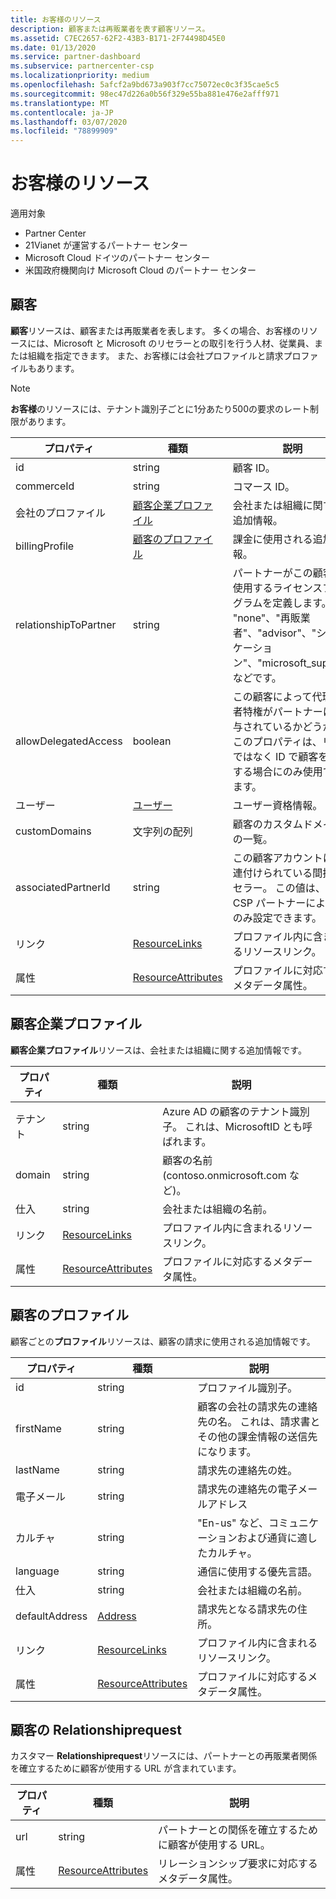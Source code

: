 ```yaml
---
title: お客様のリソース
description: 顧客または再販業者を表す顧客リソース。
ms.assetid: C7EC2657-62F2-43B3-B171-2F74498D45E0
ms.date: 01/13/2020
ms.service: partner-dashboard
ms.subservice: partnercenter-csp
ms.localizationpriority: medium
ms.openlocfilehash: 5afcf2a9bd673a903f7cc75072ec0c3f35cae5c5
ms.sourcegitcommit: 98ec47d226a0b56f329e55ba881e476e2afff971
ms.translationtype: MT
ms.contentlocale: ja-JP
ms.lasthandoff: 03/07/2020
ms.locfileid: "78899909"
---
```

# <a name="customer-resources"></a>お客様のリソース

適用対象

- Partner Center
- 21Vianet が運営するパートナー センター
- Microsoft Cloud ドイツのパートナー センター
- 米国政府機関向け Microsoft Cloud のパートナー センター

## <a name="customer"></a>顧客

**顧客**リソースは、顧客または再販業者を表します。 多くの場合、お客様のリソースには、Microsoft と Microsoft のリセラーとの取引を行う人材、従業員、または組織を指定できます。 また、お客様には会社プロファイルと請求プロファイルもあります。

>[!NOTE]
>**お客様**のリソースには、テナント識別子ごとに1分あたり500の要求のレート制限があります。

| プロパティ              | 種類                                                             | 説明                                                                                                                                  |
|-----------------------|------------------------------------------------------------------|----------------------------------------------------------------------------------------------------------------------------------------------|
| id                    | string                                                           | 顧客 ID。                                                                                                                             |
| commerceId            | string                                                           | コマース ID。                                                                                                                             |
| 会社のプロファイル        | [顧客企業プロファイル](#customercompanyprofile)                | 会社または組織に関する追加情報。                                                                                    |
| billingProfile        | [顧客のプロファイル](#customerbillingprofile)                | 課金に使用される追加情報。                                                                                                     |
| relationshipToPartner | string                                                           | パートナーがこの顧客に使用するライセンスプログラムを定義します。 "none"、"再販業者"、"advisor"、"シンジケーション"、"microsoft\_support" などです。 |
| allowDelegatedAccess  | boolean                                                          | この顧客によって代理管理者特権がパートナーに付与されているかどうか。 このプロパティは、リストではなく ID で顧客を取得する場合にのみ使用できます。                                                         |
| ユーザー       | [ユーザー](user-resources.md#usercredentials) | ユーザー資格情報。                                                                                                                        |
| customDomains         | 文字列の配列                                                 | 顧客のカスタムドメインの一覧。                                                                                                        |
| associatedPartnerId   | string                                                           | この顧客アカウントに関連付けられている間接リセラー。 この値は、間接 CSP パートナーによってのみ設定できます。                              |
| リンク                 | [ResourceLinks](utility-resources.md#resourcelinks)             | プロファイル内に含まれるリソースリンク。                                                                                             |
| 属性            | [ResourceAttributes](utility-resources.md#resourceattributes)   | プロファイルに対応するメタデータ属性。                                                                                        |

## <a name="customercompanyprofile"></a>顧客企業プロファイル

**顧客企業プロファイル**リソースは、会社または組織に関する追加情報です。

| プロパティ    | 種類                                                           | 説明                                                                       |
|-------------|----------------------------------------------------------------|-----------------------------------------------------------------------------------|
| テナント    | string                                                         | Azure AD の顧客のテナント識別子。 これは、MicrosoftID とも呼ばれます。 |
| domain      | string                                                         | 顧客の名前 (contoso.onmicrosoft.com など)。                             |
| 仕入 | string                                                         | 会社または組織の名前。                                          |
| リンク       | [ResourceLinks](utility-resources.md#resourcelinks)           | プロファイル内に含まれるリソースリンク。                                  |
| 属性  | [ResourceAttributes](utility-resources.md#resourceattributes) | プロファイルに対応するメタデータ属性。                             |

## <a name="customerbillingprofile"></a>顧客のプロファイル

顧客ごとの**プロファイル**リソースは、顧客の請求に使用される追加情報です。

| プロパティ       | 種類                                                           | 説明                                                                                                                                            |
|----------------|----------------------------------------------------------------|--------------------------------------------------------------------------------------------------------------------------------------------------------|
| id             | string                                                         | プロファイル識別子。                                                                                                                                |
| firstName      | string                                                         | 顧客の会社の請求先の連絡先の名。 これは、請求書とその他の課金情報の送信先になります。 |
| lastName       | string                                                         | 請求先の連絡先の姓。                                                                                                                  |
| 電子メール          | string                                                         | 請求先の連絡先の電子メールアドレス                                                                                                                    |
| カルチャ        | string                                                         | "En-us" など、コミュニケーションおよび通貨に適したカルチャ。                                                                               |
| language       | string                                                         | 通信に使用する優先言語。                                                                                                            |
| 仕入    | string                                                         | 会社または組織の名前。                                                                                                               |
| defaultAddress | [Address](utility-resources.md#address)                       | 請求先となる請求先の住所。                                                                                   |
| リンク          | [ResourceLinks](utility-resources.md#resourcelinks)           | プロファイル内に含まれるリソースリンク。                                                                                                       |
| 属性     | [ResourceAttributes](utility-resources.md#resourceattributes) | プロファイルに対応するメタデータ属性。                                                                                                  |

## <a name="customerrelationshiprequest"></a>顧客の Relationshiprequest

カスタマー **Relationshiprequest**リソースには、パートナーとの再販業者関係を確立するために顧客が使用する URL が含まれています。

| プロパティ   | 種類                                                           | 説明                                                              |
|------------|----------------------------------------------------------------|--------------------------------------------------------------------------|
| url        | string                                                         | パートナーとの関係を確立するために顧客が使用する URL。 |
| 属性 | [ResourceAttributes](utility-resources.md#resourceattributes) | リレーションシップ要求に対応するメタデータ属性。       |